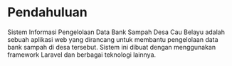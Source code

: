 # Pendahuluan

Sistem Informasi Pengelolaan Data Bank Sampah Desa Cau Belayu adalah sebuah aplikasi web yang dirancang untuk membantu pengelolaan data bank sampah di desa tersebut. Sistem ini dibuat dengan menggunakan framework Laravel dan berbagai teknologi lainnya.
